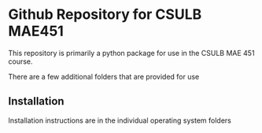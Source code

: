 # Github Repository for CSULB MAE451

This repository is primarily a python package for use in the CSULB MAE 451 course.

There are a few additional folders that are provided for use

## Installation
Installation instructions are in the individual operating system folders